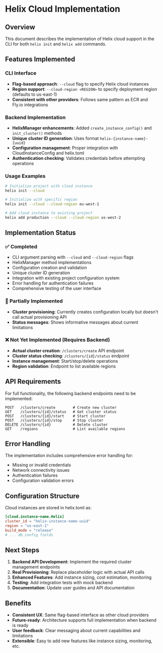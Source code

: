# Helix Cloud Implementation

## Overview

This document describes the implementation of Helix cloud support in the CLI for both `helix init` and `helix add` commands.

## Features Implemented

### CLI Interface
- **Flag-based approach**: `--cloud` flag to specify Helix cloud instances
- **Region support**: `--cloud-region <REGION>` to specify deployment region (defaults to us-east-1)
- **Consistent with other providers**: Follows same pattern as ECR and Fly.io integrations

### Backend Implementation
- **HelixManager enhancements**: Added `create_instance_config()` and `init_cluster()` methods
- **Unique cluster ID generation**: Uses format `helix-{instance-name}-{uuid}`
- **Configuration management**: Proper integration with CloudInstanceConfig and helix.toml
- **Authentication checking**: Validates credentials before attempting operations

### Usage Examples

```bash
# Initialize project with cloud instance
helix init --cloud

# Initialize with specific region  
helix init --cloud --cloud-region eu-west-1

# Add cloud instance to existing project
helix add production --cloud --cloud-region us-west-2
```

## Implementation Status

### ✅ Completed
- CLI argument parsing with `--cloud` and `--cloud-region` flags
- HelixManager method implementations
- Configuration creation and validation
- Unique cluster ID generation
- Integration with existing project configuration system
- Error handling for authentication failures
- Comprehensive testing of the user interface

### 🔄 Partially Implemented
- **Cluster provisioning**: Currently creates configuration locally but doesn't call actual provisioning API
- **Status messages**: Shows informative messages about current limitations

### ❌ Not Yet Implemented (Requires Backend)
- **Actual cluster creation**: `/clusters/create` API endpoint
- **Cluster status checking**: `/clusters/{id}/status` endpoint
- **Instance management**: Start/stop/delete operations
- **Region validation**: Endpoint to list available regions

## API Requirements

For full functionality, the following backend endpoints need to be implemented:

```
POST   /clusters/create        # Create new cluster
GET    /clusters/{id}/status   # Get cluster status
POST   /clusters/{id}/start    # Start cluster
POST   /clusters/{id}/stop     # Stop cluster
DELETE /clusters/{id}          # Delete cluster
GET    /regions                # List available regions
```

## Error Handling

The implementation includes comprehensive error handling for:
- Missing or invalid credentials
- Network connectivity issues
- Authentication failures
- Configuration validation errors

## Configuration Structure

Cloud instances are stored in helix.toml as:

```toml
[cloud.instance-name.Helix]
cluster_id = "helix-instance-name-uuid"
region = "us-east-1"
build_mode = "release"
# ... db_config fields
```

## Next Steps

1. **Backend API Development**: Implement the required cluster management endpoints
2. **Real Provisioning**: Replace placeholder logic with actual API calls  
3. **Enhanced Features**: Add instance sizing, cost estimation, monitoring
4. **Testing**: Add integration tests with mock backend
5. **Documentation**: Update user guides and API documentation

## Benefits

- **Consistent UX**: Same flag-based interface as other cloud providers
- **Future-ready**: Architecture supports full implementation when backend is ready
- **User feedback**: Clear messaging about current capabilities and limitations
- **Extensible**: Easy to add new features like instance sizing, monitoring, etc.